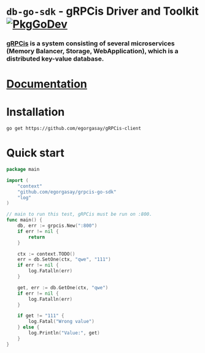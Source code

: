 # `db-go-sdk` - gRPCis Driver and Toolkit [![PkgGoDev](https://pkg.go.dev/badge/github.com/redis/go-redis/v9)](https://pkg.go.dev/github.com/redis/go-redis/v9?tab=doc)

### [gRPCis](https://github.com/egorgasay/grpc-storage) is a system consisting of several microservices (Memory Balancer, Storage, WebApplication), which is a distributed key-value database.

# [Documentation](https://pkg.go.dev/github.com/egorgasay/gRPCis-client)


# Installation  
```bash
go get https://github.com/egorgasay/gRPCis-client
```

# Quick start  
```go
package main

import (
	"context"
	"github.com/egorgasay/grpcis-go-sdk"
	"log"
)

// main to run this test, gRPCis must be run on :800.
func main() {
	db, err := grpcis.New(":800")
	if err != nil {
		return
	}

	ctx := context.TODO()
	err = db.SetOne(ctx, "qwe", "111")
	if err != nil {
		log.Fatalln(err)
	}

	get, err := db.GetOne(ctx, "qwe")
	if err != nil {
		log.Fatalln(err)
	}

	if get != "111" {
		log.Fatal("Wrong value")
	} else {
		log.Println("Value:", get)
	}
}
```

